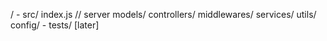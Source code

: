 <!-- using role based architecture -->
/
    - src/
        index.js // server
        models/
        controllers/
        middlewares/
        services/
        utils/
        config/
    - tests/ [later]
